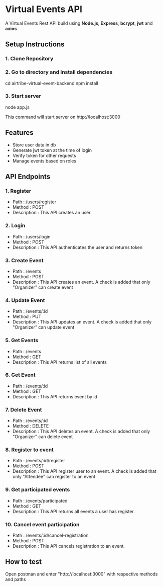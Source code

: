 # Virtual Events API

A Virtual Events Rest API build using **Node.js**, **Express**, **bcrypt**, **jwt** and **axios**

## Setup Instructions

### 1. Clone Repository

### 2. Go to directory and Install dependencies
cd airtribe-virtual-event-backend
npm install

### 3. Start server

node app.js

This command will start server on http://localhost:3000

## Features

- Store user data in db
- Generate jwt token at the time of login
- Verify token for other requests
- Manage events based on roles

## API Endpoints

### 1. Register

- Path : /users/register
- Method : POST
- Description : This API creates an user

### 2. Login

- Path : /users/login
- Method : POST
- Description : This API authenticates the user and returns token

### 3. Create Event

- Path : /events
- Method : POST
- Description : This API creates an event. A check is added that only "Organizer" can create event

### 4. Update Event

- Path : /events/:id
- Method : PUT
- Description : This API updates an event. A check is added that only "Organizer" can update event

### 5. Get Events

- Path : /events
- Method : GET
- Description : This API returns list of all events

### 6. Get Event

- Path : /events/:id
- Method : GET
- Description : This API returns event by id

### 7. Delete Event

- Path : /events/:id
- Method : DELETE
- Description : This API deletes an event. A check is added that only "Organizer" can delete event

### 8. Register to event

- Path : /events/:id/register
- Method : POST
- Description : This API register user to an event. A check is added that only "Attendee" can register to an event

### 9. Get participated events

- Path : /events/participated
- Method : GET
- Description : This API returns all events a user has register.

### 10. Cancel event participation

- Path : /events/:id/cancel-registration
- Method : POST
- Description : This API cancels registration to an event.

## How to test

Open postman and enter "http://localhost:3000" with respective methods and paths
